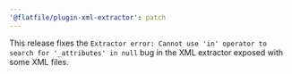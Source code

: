```yaml
---
'@flatfile/plugin-xml-extractor': patch
---
```


This release fixes the `Extractor error: Cannot use 'in' operator to search for '_attributes' in null` bug in the XML extractor exposed with some XML files.
